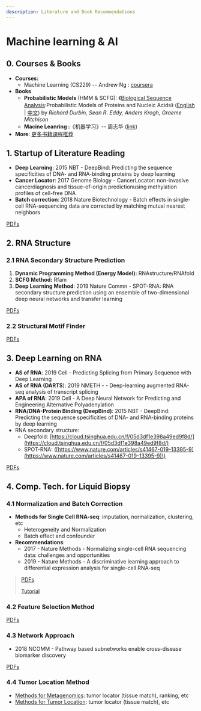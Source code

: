 ```yaml
---
description: Literature and Book Recommendations
---
```


# Machine learning & AI

## 0. Courses & Books 

* **Courses:** 
  * Machine Learning \(CS229\) -- Andrew Ng : [coursera](https://www.coursera.org/learn/machine-learning)
* **Books**
  * **Probabilistic Models** \(HMM & SCFG\): 《[Biological Sequence Analysis](http://www.amazon.com/Biological-Sequence-Analysis-Probabilistic-Proteins/dp/0521629713/):Probabilistic Models of Proteins and Nucleic Acids》 \([English](http://www.amazon.com/Biological-Sequence-Analysis-Probabilistic-Proteins/dp/0521629713) \| [中文](http://www.amazon.cn/dp/B003ZUIRZ2)\) by _Richard Durbin, Sean R. Eddy, Anders Krogh, Graeme Mitchison_
  * **Macine Leanring :**《机器学习》-- 周志华 \([link](https://book.douban.com/subject/26708119/)\)
* **More**: [更多书籍课程推荐](https://lulab1.gitbook.io/training/appendix/appendix-i.keep-learning)

## 1. Startup of Literature Reading

* **Deep Learning**: 2015 NBT - DeepBind: Predicting the sequence specificities of DNA- and RNA-binding proteins by deep learning
* **Cancer Locator**:  2017 Genome Biology - CancerLocator: non-invasive cancerdiagnosis and tissue-of-origin predictionusing methylation profiles of cell-free DNA
* **Batch correction**: 2018 Nature Biotechnology - Batch effects in single-cell RNA-sequencing data are corrected by matching mutual nearest neighbors

[PDFs](https://cloud.tsinghua.edu.cn/d/928f3f4a8c8d4ab8b8ad/?p=/Literature%20shared%20by%20John/Recommendation%20for%20Startup/AI%20%26%20Machine%20Learning&mode=list)

## 2. RNA Structure

### 2.1 RNA Secondary Structure Prediction

1. **Dynamic Programming Method \(Energy Model\):** RNAstructure/RNAfold
2. **SCFG Method:** Rfam
3. **Deep Learning Method**: 2019 Nature Commn - SPOT-RNA: RNA secondary structure prediction using an ensemble of two-dimensional deep neural networks and transfer learning  

[PDFs](https://cloud.tsinghua.edu.cn/d/9553a9a553304ff7b311/?p=%2FRNA%20secondary%20structure%20prediction&mode=list)

### 2.2 Structural Motif Finder

[PDFs](https://cloud.tsinghua.edu.cn/d/9553a9a553304ff7b311/?p=%2FRNA%20Structural%20Motif&mode=list)

## 3. Deep Learning on RNA

* **AS of RNA**: 2019 Cell - Predicting Splicing from Primary Sequence with Deep Learning
* **AS of RNA \(DARTS**\): 2019 NMETH -  - Deep-learning augmented RNA-seq analysis of transcript splicing
* **APA of RNA**: 2019 Cell - A Deep Neural Network for Predicting and Engineering Alternative Polyadenylation
* **RNA/DNA-Protein Binding \(DeepBind\)**: 2015 NBT - DeepBind: Predicting the sequence specificities of DNA- and RNA-binding proteins by deep learning
* RNA secondary structure: 
  * Deepfold: [https://cloud.tsinghua.edu.cn/f/05d3df1e398a49ed9f8d/](https://cloud.tsinghua.edu.cn/f/05d3df1e398a49ed9f8d/)
  * SPOT-RNA:  \([https://www.nature.com/articles/s41467-019-13395-9](https://www.nature.com/articles/s41467-019-13395-9)\)

[PDFs](https://cloud.tsinghua.edu.cn/d/9553a9a553304ff7b311/?p=%2FDeep%20Learning%20for%20DNA%20and%20RNA&mode=list)

## 4. Comp. Tech. for Liquid Biopsy

### 4.1 Normalization and Batch Correction

* **Methods for Single Cell RNA-seq**: imputation, normalization, clustering, etc
  * Heterogeneity and Normalization
  * Batch effect and confounder
* **Recommendations**:
  * 2017 - Nature Methods - Normalizing single-cell RNA sequencing data: challenges and opportunities
  * 2019 - Nature Methods - A discriminative learning approach to differential expression analysis for single-cell RNA-seq

> [PDFs](https://cloud.tsinghua.edu.cn/d/9553a9a553304ff7b311/?p=%2Fmethod%20-%20single%20cell&mode=list)
>
> [Tutorial](https://lulab1.gitbook.io/training/part-iii.-case-studies/case-study-1.exrna-seq/1.4.normalization-issues)

### 4.2  Feature Selection Method

[PDFs](https://cloud.tsinghua.edu.cn/d/9553a9a553304ff7b311/?p=%2Fmethod%20-%20Feature%20Selection&mode=list)

### 4.3 Network Approach

* 2018 NCOMM - Pathway based subnetworks enable cross-disease biomarker discovery

[PDFs](https://cloud.tsinghua.edu.cn/d/9553a9a553304ff7b311/?p=%2Fmethod%20-%20Feature%20Selection&mode=list)

### 4.4 Tumor Location Method

* [Methods for Metagenomics](https://cloud.tsinghua.edu.cn/d/9553a9a553304ff7b311/?p=%2Fmethod%20-%20metagenomics&mode=list): tumor locator \(tissue match\), ranking, etc
* [Methods for Tumor Location](https://cloud.tsinghua.edu.cn/d/9553a9a553304ff7b311/?p=%2Fmethod%20-%20locator&mode=list): tumor locator \(tissue match\), etc



